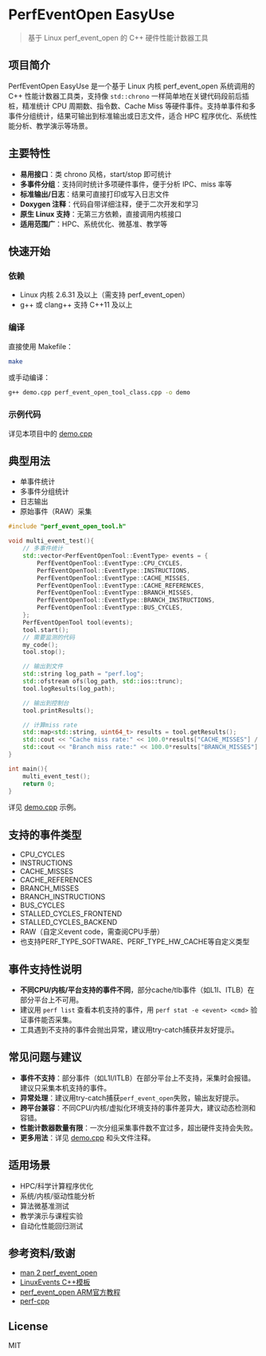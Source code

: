 # PerfEventOpen EasyUse

> 基于 Linux perf_event_open 的 C++ 硬件性能计数器工具

## 项目简介

PerfEventOpen EasyUse 是一个基于 Linux 内核 perf_event_open 系统调用的 C++ 性能计数器工具类，支持像 `std::chrono` 一样简单地在关键代码段前后插桩，精准统计 CPU 周期数、指令数、Cache Miss 等硬件事件。支持单事件和多事件分组统计，结果可输出到标准输出或日志文件，适合 HPC 程序优化、系统性能分析、教学演示等场景。

## 主要特性
- **易用接口**：类 chrono 风格，start/stop 即可统计
- **多事件分组**：支持同时统计多项硬件事件，便于分析 IPC、miss 率等
- **标准输出/日志**：结果可直接打印或写入日志文件
- **Doxygen 注释**：代码自带详细注释，便于二次开发和学习
- **原生 Linux 支持**：无第三方依赖，直接调用内核接口
- **适用范围广**：HPC、系统优化、微基准、教学等

## 快速开始

### 依赖
- Linux 内核 2.6.31 及以上（需支持 perf_event_open）
- g++ 或 clang++ 支持 C++11 及以上

### 编译
直接使用 Makefile：
```bash
make
```
或手动编译：
```bash
g++ demo.cpp perf_event_open_tool_class.cpp -o demo
```

### 示例代码
详见本项目中的 [demo.cpp](./demo.cpp)

## 典型用法
- 单事件统计
- 多事件分组统计
- 日志输出
- 原始事件（RAW）采集

```cpp
#include "perf_event_open_tool.h"

void multi_event_test(){
    // 多事件统计
    std::vector<PerfEventOpenTool::EventType> events = {
        PerfEventOpenTool::EventType::CPU_CYCLES,
        PerfEventOpenTool::EventType::INSTRUCTIONS,
        PerfEventOpenTool::EventType::CACHE_MISSES,
        PerfEventOpenTool::EventType::CACHE_REFERENCES,
        PerfEventOpenTool::EventType::BRANCH_MISSES,
        PerfEventOpenTool::EventType::BRANCH_INSTRUCTIONS,
        PerfEventOpenTool::EventType::BUS_CYCLES,
    };
    PerfEventOpenTool tool(events);
    tool.start();
    // 需要监测的代码
    my_code();
    tool.stop();

    // 输出到文件
    std::string log_path = "perf.log";
    std::ofstream ofs(log_path, std::ios::trunc);
    tool.logResults(log_path);

    // 输出到控制台
    tool.printResults();

    // 计算miss rate
    std::map<std::string, uint64_t> results = tool.getResults();
    std::cout << "Cache miss rate:" << 100.0*results["CACHE_MISSES"] / results["CACHE_REFERENCES"] << "%" << std::endl;
    std::cout << "Branch miss rate:" << 100.0*results["BRANCH_MISSES"] / results["BRANCH_INSTRUCTIONS"] << "%" << std::endl;
}

int main(){
    multi_event_test();
    return 0;
}

```

详见 [demo.cpp](./demo.cpp) 示例。

## 支持的事件类型
- CPU_CYCLES
- INSTRUCTIONS
- CACHE_MISSES
- CACHE_REFERENCES
- BRANCH_MISSES
- BRANCH_INSTRUCTIONS
- BUS_CYCLES
- STALLED_CYCLES_FRONTEND
- STALLED_CYCLES_BACKEND
- RAW（自定义event code，需查阅CPU手册）
- 也支持PERF_TYPE_SOFTWARE、PERF_TYPE_HW_CACHE等自定义类型

## 事件支持性说明
- **不同CPU/内核/平台支持的事件不同**，部分cache/tlb事件（如L1I、ITLB）在部分平台上不可用。
- 建议用 `perf list` 查看本机支持的事件，用 `perf stat -e <event> <cmd>` 验证事件能否采集。
- 工具遇到不支持的事件会抛出异常，建议用try-catch捕获并友好提示。

## 常见问题与建议
- **事件不支持**：部分事件（如L1I/ITLB）在部分平台上不支持，采集时会报错。建议只采集本机支持的事件。
- **异常处理**：建议用try-catch捕获`perf_event_open`失败，输出友好提示。
- **跨平台兼容**：不同CPU/内核/虚拟化环境支持的事件差异大，建议动态检测和容错。
- **性能计数器数量有限**：一次分组采集事件数不宜过多，超出硬件支持会失败。
- **更多用法**：详见 [demo.cpp](./demo.cpp) 和头文件注释。

## 适用场景
- HPC/科学计算程序优化
- 系统/内核/驱动性能分析
- 算法微基准测试
- 教学演示与课程实验
- 自动化性能回归测试

## 参考资料/致谢
- [man 2 perf_event_open](https://man7.org/linux/man-pages/man2/perf_event_open.2.html)
- [LinuxEvents C++模板](https://gist.github.com/lemire/7838881cc01df5023bb55a2653f793bc)
- [perf_event_open ARM官方教程](https://learn.arm.com/learning-paths/servers-and-cloud-computing/arm_pmu/perf_event_open/)
- [perf-cpp](https://github.com/jmuehlig/perf-cpp)

## License
MIT
